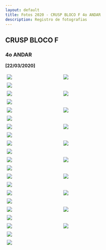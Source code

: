 ```yaml
---
layout: default
title: Fotos 2020 - CRUSP BLOCO F 4o ANDAR
description: Registro de fotografias
---
```


<!-- 
Em href="" colocar dentro das aspas o link 
do arquivo seja no drive ou no próprio github
LEMBRE-SE SEMPRE DE TORNÁ-LO PÚBLICO
-->

## CRUSP BLOCO F
### 4o ANDAR

<b>[22/03/2020]</b>
<p></p>
<div class = "row">
	<div class = "column" style="width:100%"><a href="./andar4/1" data-toggle="lightbox"><img src="./andar4/1.jpg"></a></div>
	<div class = "column" style="width:100%"><a href="./andar4/2" data-toggle="lightbox"><img src="./andar4/2.jpg"></a></div>
	<div class = "column" style="width:100%"><a href="./andar4/3" data-toggle="lightbox"><img src="./andar4/3.jpg"></a></div>
</div>
<div class = "row">
	<div class = "column" style="width:100%"><a href="./andar4/4" data-toggle="lightbox"><img src="./andar4/4.jpg"></a></div>
	<div class = "column" style="width:100%"><a href="./andar4/5" data-toggle="lightbox"><img src="./andar4/5.jpg"></a></div>
	<div class = "column" style="width:100%"><a href="./andar4/6" data-toggle="lightbox"><img src="./andar4/6.jpg"></a></div>
</div>
<div class = "row">
	<div class = "column" style="width:100%"><a href="./andar4/7" data-toggle="lightbox"><img src="./andar4/7.jpg"></a></div>
	<div class = "column" style="width:100%"><a href="./andar4/8" data-toggle="lightbox"><img src="./andar4/8.jpg"></a></div>
	<div class = "column" style="width:100%"><a href="./andar4/9" data-toggle="lightbox"><img src="./andar4/9.jpg"></a></div>
</div>
<div class = "row">
	<div class = "column" style="width:100%"><a href="./andar4/10" data-toggle="lightbox"><img src="./andar4/10.jpg"></a></div>
	<div class = "column" style="width:100%"><a href="./andar4/11" data-toggle="lightbox"><img src="./andar4/11.jpg"></a></div>
	<div class = "column" style="width:100%"><a href="./andar4/12" data-toggle="lightbox"><img src="./andar4/12.jpg"></a></div>
</div>
<div class = "row">
	<div class = "column" style="width:100%"><a href="./andar4/13" data-toggle="lightbox"><img src="./andar4/13.jpg"></a></div>
	<div class = "column" style="width:100%"><a href="./andar4/14" data-toggle="lightbox"><img src="./andar4/14.jpg"></a></div>
	<div class = "column" style="width:100%"><a href="./andar4/15" data-toggle="lightbox"><img src="./andar4/15.jpg"></a></div>
</div>
<div class = "row">
	<div class = "column" style="width:100%"><a href="./andar4/16" data-toggle="lightbox"><img src="./andar4/16.jpg"></a></div>
	<div class = "column" style="width:100%"><a href="./andar4/17" data-toggle="lightbox"><img src="./andar4/17.jpg"></a></div>
	<div class = "column" style="width:100%"><a href="./andar4/18" data-toggle="lightbox"><img src="./andar4/18.jpg"></a></div>
</div>
<div class = "row">
	<div class = "column" style="width:100%"><a href="./andar4/19" data-toggle="lightbox"><img src="./andar4/19.jpg"></a></div>
	<div class = "column" style="width:100%"><a href="./andar4/20" data-toggle="lightbox"><img src="./andar4/20.jpg"></a></div>
	<div class = "column" style="width:100%"><a href="./andar4/21" data-toggle="lightbox"><img src="./andar4/21.jpg"></a></div>
</div>
<div class = "row">
	<div class = "column" style="width:100%"><a href="./andar4/22" data-toggle="lightbox"><img src="./andar4/22.jpg"></a></div>
	<div class = "column" style="width:100%"><a href="./andar4/23" data-toggle="lightbox"><img src="./andar4/23.jpg"></a></div>
	<div class = "column" style="width:100%"><a href="./andar4/24" data-toggle="lightbox"><img src="./andar4/24.jpg"></a></div>
</div>
<div class = "row">
	<div class = "column" style="width:100%"><a href="./andar4/25" data-toggle="lightbox"><img src="./andar4/25.jpg"></a></div>
	<div class = "column" style="width:100%"><a href="./andar4/26" data-toggle="lightbox"><img src="./andar4/26.jpg"></a></div>
	<div class = "column" style="width:100%"><a href="./andar4/27" data-toggle="lightbox"><img src="./andar4/27.jpg"></a></div>
</div>
<div class = "row">
	<div class = "column" style="width:100%"><a href="./andar4/28" data-toggle="lightbox"><img src="./andar4/28.jpg"></a></div>
	<div class = "column" style="width:100%"><a href="./andar4/29" data-toggle="lightbox"><img src="./andar4/29.jpg"></a></div>
	<div class = "column" style="width:100%"><a href="./andar4/30" data-toggle="lightbox"><img src="./andar4/30.jpg"></a></div>
</div>
<div class = "row">
	<div class = "column" style="width:100%"><a href="./andar4/31" data-toggle="lightbox"><img src="./andar4/31.jpg"></a></div>
</div>

<style>
 /* Three image containers (use 25% for four, and 50% for two, etc) */
.column {
  float: left;
  width: 33.33% !important;
  padding: 5px;
}

/* Clear floats after image containers */
.row::after {
  content: "";
  clear: both;
  display: table;
} 
</style>